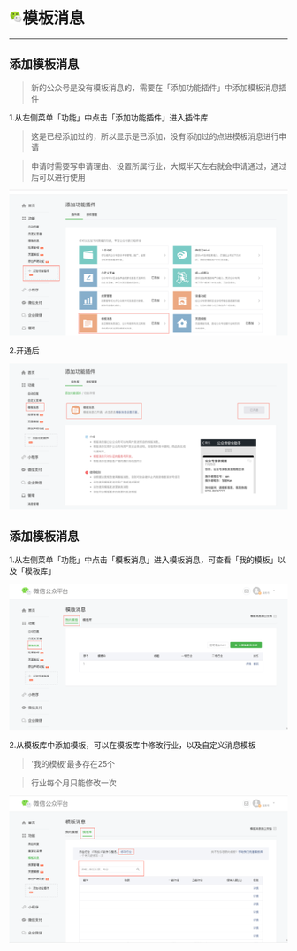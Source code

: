# <img src="../images/icon/wechat.jpeg" style="zoom:3%" />模板消息

---

## 添加模板消息

>新的公众号是没有模板消息的，需要在「添加功能插件」中添加模板消息插件

1.从左侧菜单「功能」中点击「添加功能插件」进入插件库

>这是已经添加过的，所以显示是已添加，没有添加过的点进模板消息进行申请

>申请时需要写申请理由、设置所属行业，大概半天左右就会申请通过，通过后可以进行使用

![SecurityCenter](../images/wechat_content/wechat-message1.png)

2.开通后

![SecurityCenter](../images/wechat_content/wechat-message2.png)

## 添加模板消息

1.从左侧菜单「功能」中点击「模板消息」进入模板消息，可查看「我的模板」以及「模板库」

![SecurityCenter](../images/wechat_content/wechat-message3.png)

2.从模板库中添加模板，可以在模板库中修改行业，以及自定义消息模板

>'我的模板'最多存在25个

>行业每个月只能修改一次

![SecurityCenter](../images/wechat_content/wechat-message4.png)